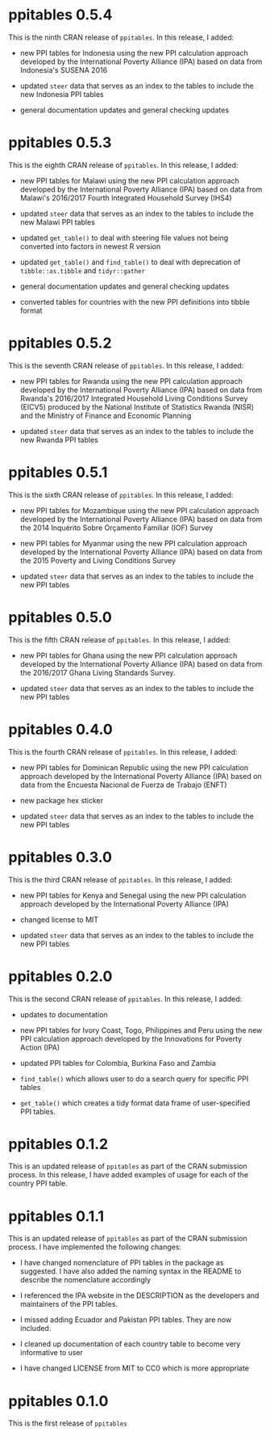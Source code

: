 # ppitables 0.5.4

This is the ninth CRAN release of `ppitables`. In this release, I added:

* new PPI tables for Indonesia using the new PPI calculation approach developed
by the International Poverty Alliance (IPA) based on data from Indonesia's
SUSENA 2016

* updated `steer` data that serves as an index to the tables to include the new
Indonesia PPI tables

* general documentation updates and general checking updates

# ppitables 0.5.3

This is the eighth CRAN release of `ppitables`. In this release, I added:

* new PPI tables for Malawi using the new PPI calculation approach developed
by the International Poverty Alliance (IPA) based on data from Malawi's 2016/2017
Fourth Integrated Household Survey (IHS4)

* updated `steer` data that serves as an index to the tables to include the new
Malawi PPI tables

* updated `get_table()` to deal with steering file values not being converted
into factors in newest R version

* updated `get_table()` and `find_table()` to deal with deprecation of
`tibble::as.tibble` and `tidyr::gather`

* general documentation updates and general checking updates

* converted tables for countries with the new PPI definitions into tibble format

# ppitables 0.5.2

This is the seventh CRAN release of `ppitables`. In this release, I added:

* new PPI tables for Rwanda using the new PPI calculation approach developed
by the International Poverty Alliance (IPA) based on data from Rwanda's 2016/2017
Integrated Household Living Conditions Survey (EICV5) produced by the National
Institute of Statistics Rwanda (NISR) and the Ministry of Finance and Economic
Planning

* updated `steer` data that serves as an index to the tables to include the new
Rwanda PPI tables

# ppitables 0.5.1

This is the sixth CRAN release of `ppitables`. In this release, I added:

* new PPI tables for Mozambique using the new PPI calculation approach developed
by the International Poverty Alliance (IPA) based on data from the 2014
Inquérito Sobre Orçamento Familiar (IOF) Survey

* new PPI tables for Myanmar using the new PPI calculation 
approach developed by the International Poverty Alliance (IPA) based on data 
from the 2015 Poverty and Living Conditions Survey

* updated `steer` data that serves as an index to the tables to include the new
PPI tables

# ppitables 0.5.0

This is the fifth CRAN release of `ppitables`. In this release, I added:

* new PPI tables for Ghana using the new PPI calculation approach developed by 
the International Poverty Alliance (IPA) based on data from the 2016/2017 Ghana
Living Standards Survey.

* updated `steer` data that serves as an index to the tables to include the new
PPI tables

# ppitables 0.4.0

This is the fourth CRAN release of `ppitables`. In this release, I added:

* new PPI tables for Dominican Republic using the new PPI calculation approach
developed by the International Poverty Alliance (IPA) based on data from the
Encuesta Nacional de Fuerza de Trabajo (ENFT)

* new package hex sticker

* updated `steer` data that serves as an index to the tables to include the new
PPI tables

# ppitables 0.3.0

This is the third CRAN release of `ppitables`. In this release, I added:

* new PPI tables for Kenya and Senegal using the new PPI calculation approach 
developed by the International Poverty Alliance (IPA)

* changed license to MIT

* updated `steer` data that serves as an index to the tables to include the new
PPI tables


# ppitables 0.2.0

This is the second CRAN release of `ppitables`. In this release, I added:

* updates to documentation

* new PPI tables for Ivory Coast, Togo, Philippines and Peru using the new
PPI calculation approach developed by the Innovations for Poverty Action (IPA)

* updated PPI tables for Colombia, Burkina Faso and Zambia

* `find_table()` which allows user to do a search query for specific PPI
tables

* `get_table()` which creates a tidy format data frame of user-specified
PPI tables.


# ppitables 0.1.2
This is an updated release of `ppitables` as part of the CRAN submission process. In this release, I have added examples of usage for each of the country PPI table.

# ppitables 0.1.1
This is an updated release of `ppitables` as part of the CRAN submission process. I have implemented the following changes:

* I have changed nomenclature of PPI tables in the package as suggested. I have also added the naming syntax in the README to describe the nomenclature
accordingly

* I referenced the IPA website in the DESCRIPTION as the developers and maintainers of the PPI tables.

* I missed adding Ecuador and Pakistan PPI tables. They are now included.

* I cleaned up documentation of each country table to become very informative to user

* I have changed LICENSE from MIT to CC0 which is more appropriate

# ppitables 0.1.0
This is the first release of `ppitables`

